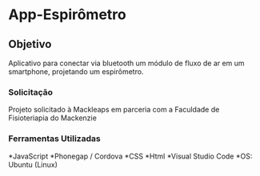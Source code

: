 # App-Espirômetro

## Objetivo
Aplicativo para conectar via bluetooth um módulo de fluxo de ar em um smartphone, projetando um espirômetro.

### Solicitação
Projeto solicitado à Mackleaps em parceria com a Faculdade de Fisioteriapia do Mackenzie

### Ferramentas Utilizadas
*JavaScript
*Phonegap / Cordova
*CSS
*Html
*Visual Studio Code
*OS: Ubuntu (Linux)
